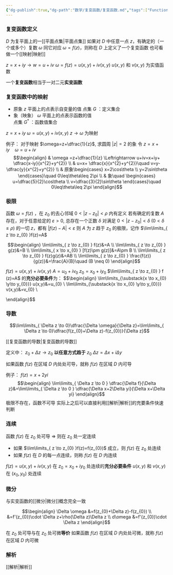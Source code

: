 ```yaml
---
{"dg-publish":true,"dg-path":"数学/复变函数/复变函数.md","tags":["Function"],"permalink":"/数学/复变函数/复变函数/","dgPassFrontmatter":true,"noteIcon":"","created":"2024-05-21T15:20:28.104+08:00","updated":"2024-09-18T20:22:08.048+08:00"}
---
```


### 复变函数定义

$D$ 为复平面上的一[[平面点集\|平面点集]]
如果对 $D$ 中任意一点 $z$，有确定的（一个或多个）复数 $\omega$ 同它对应 $\omega=f(z)$，则称在 $D$ 上定义了一个复变函数
也可看做一个[[映射\|映射]]

$z=x+iy\to w=u+iv$
$\omega=f(z)=u(x,y)+iv(x,y)$
$u(x,y)$ 和 $v(x,y)$ 为实值函数

一个**复变函数**相当于一对二元**实变函数** 

### 复变函数中的映射
- 原象
	$z$ 平面上的点表示自变量的值
	点集 $G$ ：定义集合
- 象（映象）
	$\omega$ 平面上的点表示函数的值  
	点集 $G^{*}$ ：函数值集合

$z=x+iy$
$\omega=u(x,y)+iv(x,y)$
$z\to \omega$   为映射

例子：
对于映射 $\omega=z+\dfrac{1}{z}$, 求圆周 $|z|=2$ 的象
令 $z=x+iy\quad \omega=u+iv$
$$\begin{align}
 & \omega =z+\dfrac{1}{z} \Leftrightarrow u+iv=x+iy+ \dfrac{x-iy}{x^{2}+y^{2}} \\
 & u=x+ \dfrac{x}{x^{2}+y^{2}}\quad v=y- \dfrac{y}{x^{2}+y^{2}} \\
 & 原象\begin{cases}
x=2\cos\theta \\
y=2\sin\theta
\end{cases}\quad 0\leq\theta\leq 2\pi \\
 & 象\quad \begin{cases}
u=\dfrac{5}{2}\cos\theta \\
v=\dfrac{3}{2}\sin\theta
\end{cases}\quad 0\leq\theta\leq 2\pi
\end{align}$$

### 极限

函数 $\omega=f(z)$ ，在 $z_{0}$ 的去心邻域 $0<|z-z_{0}|<\rho$ 内有定义
若有确定的复数 $A$ 存在，对于任意给定的 $\varepsilon>0$, 总存在一个正数 $\delta$
对满足 $0<|z-z_{0}|<\delta\;(0<\delta\leq \rho)$ 的一切 $z$，都有 $|f(z)-A|<\varepsilon$
则 $A$ 为 $z$ 趋于 $z_{0}$ 的极限，记作 $\lim\limits_{ z \to z_{0} }f(z)=A$


$$\begin{align}
\lim\limits_{ z \to z_{0} } f(z)&=A \\
\lim\limits_{ z \to z_{0} } g(z)&=B \\
\lim\limits_{ x \to x_{0} } [f(z)\pm g(z)]&=A\pm B \\
\lim\limits_{ z \to z_{0} } f(z)g(z)&=AB \\
\lim\limits_{ z \to z_{0} } \frac{f(z)}{g(z)}&=\frac{A}{B}\quad (B \neq 0)
\end{align}$$


$f (z)=u (x, y)+iv (x, y)$
$A=u_{0}+iv_{0}$     $z_{0}=x_{0}+iy_{0}$
$\lim\limits_{ z \to z_{0} } f (z)=A$ 的**充分必要条件**为：
$$\begin{align}
\lim\limits_{\substack{x \to x_{0} \\y\to y_{0}}}   u(x,y)&=u_{0}
 \\
\lim\limits_{\substack{x \to x_{0} \\y\to y_{0}}}   v(x,y)&=v_{0} \\

\end{align}$$


### 导数
$$\lim\limits_{ \Delta z \to 0}\dfrac{\Delta \omega}{\Delta z}=\lim\limits_{ \Delta z \to 0}\dfrac{f(z_{0}+\Delta z)-f(z_{0})}{\Delta z}$$

[[复变函数的导数\|复变函数的导数]]


定义中： $z_{0}+\Delta z\to z_{0}$ **以任意方式趋于** $z_{0}$
$\Delta z=\Delta x+i\Delta y$

如果函数 $f(z)$ 在区域 $D$ 内处处可导，就称 $f(z)$ 在区域 $D$ 内可导



例子：
$f(z)=x+2yi$
$$\begin{align}
\lim\limits_{ \Delta z \to 0 } \dfrac{\Delta f}{\Delta z}&=\lim\limits_{ \Delta z \to 0 }  \dfrac{\Delta x+2\Delta yi}{\Delta x+\Delta yi}
\end{align}$$
极限不存在，函数不可导
实际上之后可以直接利用[[解析\|解析]]的充要条件快速判断



### 连续
函数 $f(z)$ 在 $z_{0}$ 处可导 $\Rightarrow$ 则在 $z_{0}$ 处一定连续

- 如果 $\lim\limits_{ z \to z_{0} }f(z)=f(z_{0})$ 成立，则 $f(z)$ 在 $z_{0}$ 处连续
- 如果 $f(z)$ 在 $D$ 的每一点连续，则称 $f(z)$ 在 $D$ 内连续 

$f (z)=u (x, y)+iv (x, y)$ 
在 $z_{0}=x_{0}+iy_{0}$ 处连续的**充分必要条件**
$u(x,y)$ 和 $v(x,y)$ 在 $(x_{0},y_{0})$ 处连续

### 微分
与实变函数的[[微分\|微分]]概念完全一致

$$\begin{align}
\Delta \omega &=f(z_{0}+\Delta z)-f(z_{0}) \\
&=f'(z_{0})\cdot \Delta z+\rho(\Delta z)\Delta z \\
d\omega &=f'(z_{0})\cdot \Delta z
\end{align}$$

在 $z_{0}$ 处可导与在 $z_{0}$ 处可微**等价**
如果函数 $f(z)$ 在区域 $D$ 内处处可微，就称 $f(z)$ 在区域 $D$ 内可微

### 解析
[[解析\|解析]]

